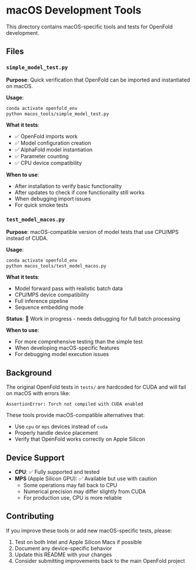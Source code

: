 # macOS Development Tools

This directory contains macOS-specific tools and tests for OpenFold development.

## Files

### `simple_model_test.py`
**Purpose**: Quick verification that OpenFold can be imported and instantiated on macOS.

**Usage**:
```bash
conda activate openfold_env
python macos_tools/simple_model_test.py
```

**What it tests**:
- ✅ OpenFold imports work
- ✅ Model configuration creation
- ✅ AlphaFold model instantiation
- ✅ Parameter counting
- ✅ CPU device compatibility

**When to use**:
- After installation to verify basic functionality
- After updates to check if core functionality still works
- When debugging import issues
- For quick smoke tests

### `test_model_macos.py`
**Purpose**: macOS-compatible version of model tests that use CPU/MPS instead of CUDA.

**Usage**:
```bash
conda activate openfold_env
python macos_tools/test_model_macos.py
```

**What it tests**:
- Model forward pass with realistic batch data
- CPU/MPS device compatibility
- Full inference pipeline
- Sequence embedding mode

**Status**: 🚧 Work in progress - needs debugging for full batch processing

**When to use**:
- For more comprehensive testing than the simple test
- When developing macOS-specific features
- For debugging model execution issues

## Background

The original OpenFold tests in `tests/` are hardcoded for CUDA and will fail on macOS with errors like:
```
AssertionError: Torch not compiled with CUDA enabled
```

These tools provide macOS-compatible alternatives that:
- Use `cpu` or `mps` devices instead of `cuda`
- Properly handle device placement
- Verify that OpenFold works correctly on Apple Silicon

## Device Support

- **CPU**: ✅ Fully supported and tested
- **MPS** (Apple Silicon GPU): ✅ Available but use with caution
  - Some operations may fall back to CPU
  - Numerical precision may differ slightly from CUDA
  - For production use, CPU is more reliable

## Contributing

If you improve these tools or add new macOS-specific tests, please:
1. Test on both Intel and Apple Silicon Macs if possible
2. Document any device-specific behavior
3. Update this README with your changes
4. Consider submitting improvements back to the main OpenFold project